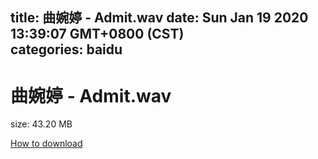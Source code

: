 
title: 曲婉婷 - Admit.wav
date: Sun Jan 19 2020 13:39:07 GMT+0800 (CST)    
categories: baidu
---

# 曲婉婷 - Admit.wav
size: 43.20 MB
 
 

[How to download](https://bpcam.bemobtrk.com/go/2ceec3aa-1ca2-46d6-b9ff-aaa5c184517c?jno=4815)